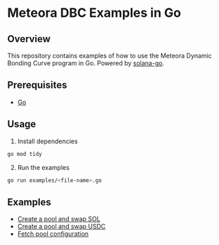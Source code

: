 # Meteora DBC Examples in Go

## Overview

This repository contains examples of how to use the Meteora Dynamic Bonding Curve program in Go. Powered by [solana-go](https://github.com/gagliardetto/solana-go).

## Prerequisites

- [Go](https://go.dev/doc/install)

## Usage

1. Install dependencies

```bash
go mod tidy
```

2. Run the examples

```bash
go run examples/<file-name>.go
```

## Examples

- [Create a pool and swap SOL](./examples/create_pool_and_swap_sol.go)
- [Create a pool and swap USDC](./examples/create_pool_and_swap_usdc.go)
- [Fetch pool configuration](./examples/get_pool_config.go)
